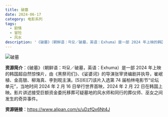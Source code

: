 ```yaml
---
title: 破墓
date: 2024-06-17
category: 电影系列
tags:
  - 剧情
  - 冒险
  - 风水
description: '《破墓》（朝鲜语：파묘／破墓，英语：Exhuma）是一部 2024 年上映的韩国超自然惊悚片，由《黑祭司们》、《娑婆诃》的导演张宰贤编剧并执导，崔岷植、金高银、柳海真、李到𬀪主演。[5][6][7]该片入选第 74 届柏林电影节“论坛单元”，当地时间 2024 年 2 月 16 日举行世界首映，2024 年 2 月 22 日在韩国上映。影片讲述接受巨额资金委托移葬可疑墓地的风水师和同行的葬仪师、巫女之间发生的奇异事件。'
---
```


![破墓](https://obs.line-scdn.net/0hAznyijCzHlVTAA3vA01hAmtWEiRgZgRccWYDNCQFQmZ6LAlXPGRNNnIDRXl3YFEFc2ZRYCJSRDJ-NlAEZw/w644)

**资源简介**：《破墓》（朝鲜语：파묘／破墓，英语：Exhuma）是一部 2024 年上映的韩国超自然惊悚片，由《黑祭司们》、《娑婆诃》的导演张宰贤编剧并执导，崔岷植、金高银、柳海真、李到𬀪主演。[5][6][7]该片入选第 74 届柏林电影节“论坛单元”，当地时间 2024 年 2 月 16 日举行世界首映，2024 年 2 月 22 日在韩国上映。影片讲述接受巨额资金委托移葬可疑墓地的风水师和同行的葬仪师、巫女之间发生的奇异事件。

**资源链接**：https://www.alipan.com/s/uDzfQx6Nt4J
